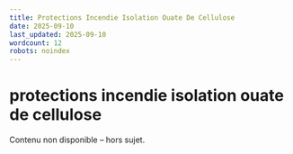 ```yaml
---
title: Protections Incendie Isolation Ouate De Cellulose
date: 2025-09-10
last_updated: 2025-09-10
wordcount: 12
robots: noindex
---
```


# protections incendie isolation ouate de cellulose

Contenu non disponible – hors sujet.